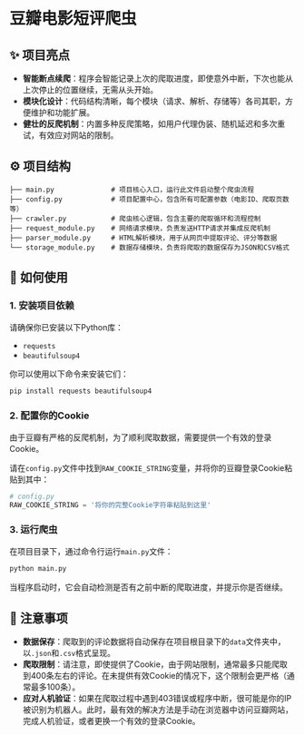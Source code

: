 # 豆瓣电影短评爬虫

## ✨ 项目亮点

- **智能断点续爬**：程序会智能记录上次的爬取进度，即使意外中断，下次也能从上次停止的位置继续，无需从头开始。
- **模块化设计**：代码结构清晰，每个模块（请求、解析、存储等）各司其职，方便维护和功能扩展。
- **健壮的反爬机制**：内置多种反爬策略，如用户代理伪装、随机延迟和多次重试，有效应对网站的限制。

## ⚙️ 项目结构

```
├── main.py              # 项目核心入口，运行此文件启动整个爬虫流程
├── config.py            # 项目配置中心，包含所有可配置参数（电影ID、爬取页数等）
├── crawler.py           # 爬虫核心逻辑，包含主要的爬取循环和流程控制
├── request_module.py    # 网络请求模块，负责发送HTTP请求并集成反爬机制
├── parser_module.py     # HTML解析模块，用于从网页中提取评论、评分等数据
└── storage_module.py    # 数据存储模块，负责将爬取的数据保存为JSON和CSV格式
```

## 🚀 如何使用

### 1. 安装项目依赖

请确保你已安装以下Python库：

- `requests`
- `beautifulsoup4`

你可以使用以下命令来安装它们：

```bash
pip install requests beautifulsoup4
```

### 2. 配置你的Cookie

由于豆瓣有严格的反爬机制，为了顺利爬取数据，需要提供一个有效的登录Cookie。

请在`config.py`文件中找到`RAW_COOKIE_STRING`变量，并将你的豆瓣登录Cookie粘贴到其中：

```python
# config.py
RAW_COOKIE_STRING = '将你的完整Cookie字符串粘贴到这里'
```

### 3. 运行爬虫

在项目目录下，通过命令行运行`main.py`文件：

```bash
python main.py
```

当程序启动时，它会自动检测是否有之前中断的爬取进度，并提示你是否继续。

## 📝 注意事项

- **数据保存**：爬取到的评论数据将自动保存在项目根目录下的`data`文件夹中，以`.json`和`.csv`格式呈现。
- **爬取限制**：请注意，即使提供了Cookie，由于网站限制，通常最多只能爬取到400条左右的评论。在未提供有效Cookie的情况下，这个限制会更严格（通常最多100条）。
- **应对人机验证**：如果在爬取过程中遇到403错误或程序中断，很可能是你的IP被识别为机器人。此时，最有效的解决方法是手动在浏览器中访问豆瓣网站，完成人机验证，或者更换一个有效的登录Cookie。